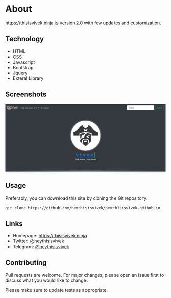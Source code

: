 # About
https://thisisvivek.ninja is version 2.0 with few updates and customization.

## Technology

* HTML
* CSS
* Javascript
* Bootstrap
* Jquery
* Exteral Library

Screenshots
----

![Screenshot](img/wallpaper.png)

## Usage
Preferably, you can download this site by cloning the Git repository:
```
git clone https://github.com/heythisisvivek/heythisisvivek.github.io
```

Links
----

* Homepage: https://thisisvivek.ninja
* Twitter: [@heythisisvivek](https://twitter.com/heythisisvivek)
* Telegram: [@heythisisvivek](t.me/heythisisvivek)

## Contributing
Pull requests are welcome. For major changes, please open an issue first to discuss what you would like to change.

Please make sure to update tests as appropriate.
